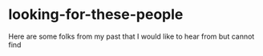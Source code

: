 # looking-for-these-people
Here are some folks from my past that I would like to hear from but cannot find

